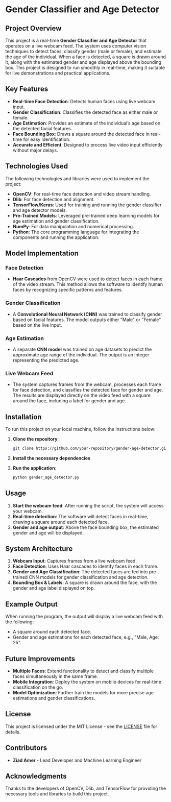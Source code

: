 # Gender Classifier and Age Detector

## Project Overview

This project is a real-time **Gender Classifier and Age Detector** that operates on a live webcam feed. The system uses computer vision techniques to detect faces, classify gender (male or female), and estimate the age of the individual. When a face is detected, a square is drawn around it, along with the estimated gender and age displayed above the bounding box. This project is designed to run smoothly in real-time, making it suitable for live demonstrations and practical applications.

## Key Features

- **Real-time Face Detection**: Detects human faces using live webcam input.
- **Gender Classification**: Classifies the detected face as either male or female.
- **Age Estimation**: Provides an estimate of the individual’s age based on the detected facial features.
- **Face Bounding Box**: Draws a square around the detected face in real-time for easy identification.
- **Accurate and Efficient**: Designed to process live video input efficiently without major delays.

## Technologies Used

The following technologies and libraries were used to implement the project:

- **OpenCV**: For real-time face detection and video stream handling.
- **Dlib**: For face detection and alignment.
- **TensorFlow/Keras**: Used for training and running the gender classifier and age detector models.
- **Pre-Trained Models**: Leveraged pre-trained deep learning models for age estimation and gender classification.
- **NumPy**: For data manipulation and numerical processing.
- **Python**: The core programming language for integrating the components and running the application.

## Model Implementation

### Face Detection
- **Haar Cascades** from OpenCV were used to detect faces in each frame of the video stream. This method allows the software to identify human faces by recognizing specific patterns and features.

### Gender Classification
- A **Convolutional Neural Network (CNN)** was trained to classify gender based on facial features. The model outputs either "Male" or "Female" based on the live input.

### Age Estimation
- A separate **CNN model** was trained on age datasets to predict the approximate age range of the individual. The output is an integer representing the predicted age.

### Live Webcam Feed
- The system captures frames from the webcam, processes each frame for face detection, and classifies the detected face for gender and age. The results are displayed directly on the video feed with a square around the face, including a label for gender and age.

## Installation

To run this project on your local machine, follow the instructions below:

1. **Clone the repository**:
    ```bash
    git clone https://github.com/your-repository/gender-age-detector.git
    ```

2. **Install the necessary dependencies**

3. **Run the application**:
    ```bash
    python gender_age_detector.py
    ```

## Usage

1. **Start the webcam feed**: After running the script, the system will access your webcam.
2. **Real-time detection**: The software will detect faces in real-time, drawing a square around each detected face.
3. **Gender and age output**: Above the face bounding box, the estimated gender and age will be displayed.

## System Architecture

1. **Webcam Input**: Captures frames from a live webcam feed.
2. **Face Detection**: Uses Haar cascades to identify faces in each frame.
3. **Gender and Age Classification**: The detected faces are fed into pre-trained CNN models for gender classification and age detection.
4. **Bounding Box & Labels**: A square is drawn around the face, with the gender and age label displayed on top.

## Example Output

When running the program, the output will display a live webcam feed with the following:
- A square around each detected face.
- Gender and age estimations for each detected face, e.g., "Male, Age: 25".

## Future Improvements

- **Multiple Faces**: Extend functionality to detect and classify multiple faces simultaneously in the same frame.
- **Mobile Integration**: Deploy the system on mobile devices for real-time classification on the go.
- **Model Optimization**: Further train the models for more precise age estimations and gender classifications.

## License

This project is licensed under the MIT License - see the [LICENSE](LICENSE) file for details.

## Contributors

- **Ziad Amer** - Lead Developer and Machine Learning Engineer

## Acknowledgments

Thanks to the developers of OpenCV, Dlib, and TensorFlow for providing the necessary tools and libraries to build this project.
